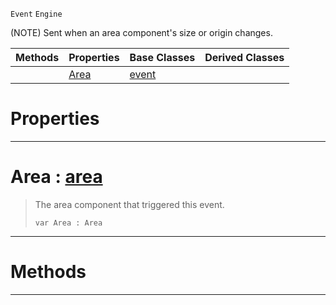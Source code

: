  `Event` `Engine`



(NOTE) Sent when an area component's size or origin changes.

|Methods|Properties|Base Classes|Derived Classes|
|---|---|---|---|
| |[ Area](https://github.com/dragonCASTjosh/PlasmaDocs/blob/master/code_reference/class_reference/areaevent.markdown#area-plasma-engine-documen)|[event](https://github.com/dragonCASTjosh/PlasmaDocs/blob/master/code_reference/class_reference/event.markdown)| |


 #  Properties


---  
 #  Area : [area](https://github.com/dragonCASTjosh/PlasmaDocs/blob/master/code_reference/class_reference/area.markdown)

> The area component that triggered this event.
> ``` lang=cpp, name=Lightning
> var Area : Area


---  
 #  Methods


---  
 

 